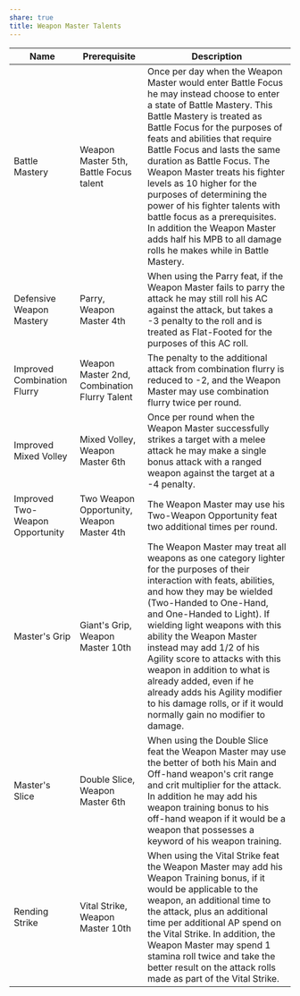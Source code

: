 ```yaml
---
share: true
title: Weapon Master Talents
---
```



| Name                            | Prerequisite                                 | Description                                                                                                                                                                                                                                                                                                                                                                                                                                                                                                                                                |
| ------------------------------- | -------------------------------------------- | ---------------------------------------------------------------------------------------------------------------------------------------------------------------------------------------------------------------------------------------------------------------------------------------------------------------------------------------------------------------------------------------------------------------------------------------------------------------------------------------------------------------------------------------------------------- |
| Battle Mastery                  | Weapon Master 5th, Battle Focus talent       | Once per day when the Weapon Master would enter Battle Focus he may instead choose to enter a state of Battle Mastery. This Battle Mastery is treated as Battle Focus for the purposes of feats and abilities that require Battle Focus and lasts the same duration as Battle Focus. The Weapon Master treats his fighter levels as 10 higher for the purposes of determining the power of his fighter talents with battle focus as a prerequisites. In addition the Weapon Master adds half his MPB to all damage rolls he makes while in Battle Mastery. |
| Defensive Weapon Mastery        | Parry, Weapon Master 4th                     | When using the Parry feat, if the Weapon Master fails to parry the attack he may still roll his AC against the attack, but takes a -3 penalty to the roll and is treated as Flat-Footed for the purposes of this AC roll.                                                                                                                                                                                                                                                                                                                                  |
| Improved Combination Flurry     | Weapon Master 2nd, Combination Flurry Talent | The penalty to the additional attack from combination flurry is reduced to -2, and the Weapon Master may use combination flurry twice per round.                                                                                                                                                                                                                                                                                                                                                                                                           |
| Improved Mixed Volley           | Mixed Volley, Weapon Master 6th              | Once per round when the Weapon Master successfully strikes a target with a melee attack he may make a single bonus attack with a ranged weapon against the target at a -4 penalty.                                                                                                                                                                                                                                                                                                                                                                         |
| Improved Two-Weapon Opportunity | Two Weapon Opportunity, Weapon Master 4th    | The Weapon Master may use his Two-Weapon Opportunity feat two additional times per round.                                                                                                                                                                                                                                                                                                                                                                                                                                                                  |
| Master's Grip                   | Giant's Grip, Weapon Master 10th             | The Weapon Master may treat all weapons as one category lighter for the purposes of their interaction with feats, abilities, and how they may be wielded (Two-Handed to One-Hand, and One-Handed to Light). If wielding light weapons with this ability the Weapon Master instead may add 1/2 of his Agility score to attacks with this weapon in addition to what is already added, even if he already adds his Agility modifier to his damage rolls, or if it would normally gain no modifier to damage.                                                 |
| Master's Slice                  | Double Slice, Weapon Master 6th              | When using the Double Slice feat the Weapon Master may use the better of both his Main and Off-hand weapon's crit range and crit multiplier for the attack. In addition he may add his weapon training bonus to his off-hand weapon if it would be a weapon that possesses a keyword of his weapon training.                                                                                                                                                                                                                                               |
| Rending Strike                  | Vital Strike, Weapon Master 10th             | When using the Vital Strike feat the Weapon Master may add his Weapon Training bonus, if it would be applicable to the weapon, an additional time to the attack, plus an additional time per additional AP spend on the Vital Strike. In addition, the Weapon Master may spend 1 stamina roll twice and take the better result on the attack rolls made as part of the Vital Strike.                                                                                                                                                                       |
